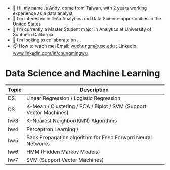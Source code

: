 - 👋 Hi, my name is Andy, come from Taiwan, with 2 years working experience as a data analyst
- 👀 I’m interested in Data Analytics and Data Science opportunities in the United States
- 🌱 I’m currently a Master Student major in Analytics at University of Southern California
- 💞️ I’m looking to collaborate on ...
- 📫 How to reach me:   Email: wuchungm@usc.edu ; Linkedin: www.linkedin.com/in/chungmingwu

<!---
andywu96/andywu96 is a ✨ special ✨ repository because its `ABOUTME.md` (this file) appears on your GitHub profile.
You can click the Preview link to take a look at your changes.
--->


# Data Science and Machine Learning

| Topic          | Description                                                                       |
|----------------|-----------------------------------------------------------------------------------|
| DS             | Linear Regression / Logistic Regression                                           |
| DS             | K-Mean / Clustering / PCA / Biplot / SVM (Support Vector Machines)                |
| hw3            | K-Nearest Neighbor(KNN) Algorithms                                                |
| hw4            | Perceptron Learning /                                                             |
| hw5            | Back Propagation algorithm for Feed Forward Neural Networks                       |
| hw6            | HMM (Hidden Markov Models)                                                        |
| hw7            | SVM (Support Vector Machines)                                                     |

